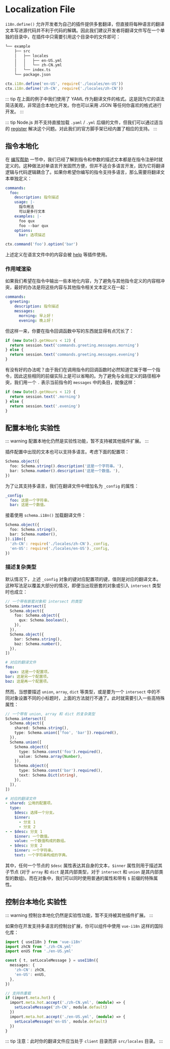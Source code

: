 # Localization File

`i18n.define()` 允许开发者为自己的插件提供多套翻译，但直接将每种语言的翻译文本写进源代码并不利于代码的解耦。因此我们建议开发者将翻译文件写在一个单独的目录中，在插件中只需要引用这个目录中的文件即可：

```diff
└── example
    ├── src
    │   ├── locales
    │   │   ├── en-US.yml
    │   │   └── zh-CN.yml
    │   └── index.ts
    └── package.json
```

```ts index.ts
ctx.i18n.define('en-US', require('./locales/en-US'))
ctx.i18n.define('zh-CN', require('./locales/zh-CN'))
```

::: tip
在上面的例子中我们使用了 YAML 作为翻译文件的格式。这是因为它的语法简洁美观，非常适合本地化开发。你也可以采用 JSON 等任何你喜欢的格式进行开发。
:::

::: tip
Node.js 并不支持直接加载 `.yaml` / `.yml` 后缀的文件，但我们可以通过适当的 [register](https://nodejs.org/api/cli.html#-r---require-module) 解决这个问题。对此我们的官方脚手架已经内置了相应的支持。
:::

## 指令本地化

在 [编写帮助](../basic/command.md#编写帮助) 一节中，我们已经了解到指令和参数的描述文本都是在指令注册时就定义的。这种做法对单语言开发固然方便，但并不适合多语言开发，因为它将翻译逻辑与代码逻辑耦合了。如果你希望你编写的指令支持多语言，那么需要将翻译文本单独定义：

```yaml title=locales/zh-CN.yml
commands:
  foo:
    description: 指令描述
    usage: |-
      指令用法
      可以是多行文本
    examples: |-
      foo qux
      foo --bar qux
    options:
      bar: 选项描述
```

```ts index.ts
ctx.command('foo').option('bar')
```

上述定义在语言文件中的内容会被 [help](../../plugins/common/help.md) 等插件使用。

### 作用域渲染

如果我们希望在指令中输出一些本地化内容，为了避免与其他指令定义的内容相冲突，最好的办法是将这些内容与其他指令相关文本定义在一起：

```yaml title=locales/zh-CN.yml
commands:
  greeting:
    description: 指令描述
    messages:
      morning: 早上好！
      evening: 晚上好！
```

但这样一来，你要在指令回调函数中写的东西就显得有点冗长了：

```ts
if (new Date().getHours < 12) {
  return session.text('commands.greeting.messages.morning')
} else {
  return session.text('commands.greeting.messages.evening')
}
```

有没有好的办法呢？由于我们在调用指令的回调函数时必然知道它属于哪一个指令，因此这些相同的前缀实际上是可以省略的。为了避免与全局定义的路径相冲突，我们用一个 `.` 表示当前指令的 `messages` 中的条目，就像这样：

```ts
if (new Date().getHours < 12) {
  return session.text('.morning')
} else {
  return session.text('.evening')
}
```

## 配置本地化 <badge type="warning">实验性</badge>

::: warning
配置本地化仍然是实验性功能，暂不支持被其他插件扩展。
:::

插件配置中出现的文本也可以支持多语言。考虑下面的配置项：

```ts
Schema.object({
  foo: Schema.string().description('这是一个字符串。'),
  bar: Schema.number().description('这是一个数值。'),
})
```

为了让其支持多语言，我们在翻译文件中增加名为 `_config` 的属性：

```yaml title=locales/zh-CN.yml
_config:
  foo: 这是一个字符串。
  bar: 这是一个数值。
```

接着使用 `schema.i18n()` 加载翻译文件：

```ts
Schema.object({
  foo: Schema.string(),
  bar: Schema.number(),
}).i18n({
  'zh-CN': require('./locales/zh-CN')._config,
  'en-US': require('./locales/en-US')._config,
})
```

### 描述复杂类型

默认情况下，上述 `_config` 对象的键对应配置项的键，值则是对应的翻译文本。这种写法足以覆盖大部分的情况，即便当出现嵌套的对象或引入 `intersect` 类型时也成立：

```ts
// 一个带有嵌套对象和 intersect 的类型
Schema.intersect([
  Schema.object({
    foo: Schema.object({
      qux: Schema.boolean(),
    }),
  }),
  Schema.object({
    bar: Schema.string(),
    baz: Schema.number(),
  }),
])
```

```yaml
# 对应的翻译文件
foo:
  qux: 这是一个配置项。
bar: 这是另一个配置项。
baz: 这是再一个配置项。
```

然而，当想要描述 `union`, `array`, `dict` 等类型，或是要为一个 `intersect` 中的不同对象设置不同的小标题时，上面的方法就行不通了。此时就需要引入一些高特殊属性：

```ts
// 一个带有 union, array 和 dict 的复杂类型
Schema.intersect([
  Schema.object({
    shared: Schema.string(),
    type: Schema.union(['foo', 'bar']).required(),
  }),
  Schema.union([
    Schema.object({
      type: Schema.const('foo').required(),
      value: Schema.array(Number),
    }),
    Schema.object({
      type: Schema.const('bar').required(),
      text: Schema.Dict(string),
    }),
  ]),
])
```

```yaml
# 对应的翻译文件
- shared: 公用的配置项。
  type:
    $desc: 选择一个分支。
    $inner:
      - 分支 1
      - 分支 2
- - $desc: 分支 1
    $inner: 一个数值。
    value: 一个数值构成的数组。
  - $desc: 分支 2
    $inner: 一个字符串。
    text: 一个字符串构成的字典。
```

其中，任何一个节点的 `$desc` 属性表达其自身的文本，`$inner` 属性则用于描述其子节点 (对于 `array` 和 `dict` 是其内部类型，对于 `intersect` 和 `union` 是其内部类型的数组)。而在对象中，我们可以同时使用普通的属性和带有 `$` 前缀的特殊属性。

## 控制台本地化 <badge type="warning">实验性</badge>

::: warning
控制台本地化仍然是实验性功能，暂不支持被其他插件扩展。
:::

如果你在开发支持多语言的控制台扩展，你可以组件中使用 `vue-i18n` 这样的国际化库：

```ts
import { useI18n } from 'vue-i18n'
import zhCN from './zh-CN.yml'
import enUS from './en-US.yml'

const { t, setLocaleMessage } = useI18n({
  messages: {
    'zh-CN': zhCN,
    'en-US': enUS,
  },
})

// 支持热重载
if (import.meta.hot) {
  import.meta.hot.accept('./zh-CN.yml', (module) => {
    setLocaleMessage('zh-CN', module.default)
  })
  import.meta.hot.accept('./en-US.yml', (module) => {
    setLocaleMessage('en-US', module.default)
  })
}
```

::: tip
注意：此时你的翻译文件应当处于 `client` 目录而非 `src/locales` 目录。
:::

